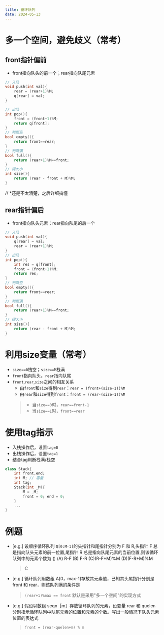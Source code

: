 ```yaml
---
title: 循环队列
date: 2024-05-13
---
```


# 多一个空间，避免歧义（常考）
## front指针偏前
- front指向队头的前一个；rear指向队尾元素

<!-- more -->

```cpp
// 入队
void push(int val){
    rear = (rear+1)%M;
    q[rear] = val;
}

// 出队
int pop(){
    front = (front+1)%M;
    return q[front];
}
// 判断空
bool empty(){
    return front==rear;
}
// 判断满
bool full(){
    return (rear+1)%M==front;
}
// 得大小
int size(){
    return (rear - front + M)%M;
}
```
// *还是不太清楚，之后详细搞懂

## rear指针偏后
- front指向队头元素；rear指向队尾的后一个

```cpp
// 入队
void push(int val){
    q[rear] = val;
    rear = (rear+1)%M;
}
// 出队
int pop(){
    int res = q[front];
    front = (front+1)%M;
    return res;
}
// 判断空
bool empty(){
    return front==rear;
}
// 判断满
bool full(){
    return (rear+1)%M==front;
}
// 得大小
int size(){
    return (rear - front + M)%M;
}
```

# 利用size变量（常考）
- `size==0`栈空；`size==M`栈满
- `front`指向队头，`rear`指向队尾
- `front`,`rear`,`size`之间的相互关系
    - 由`front`和`size`得到`rear`：`rear = (front+(size-1))%M`
    - 由`rear`和`size`得到`front`：`front = (rear-(size-1))%M`
    > - 当`size==0`时，`rear==front-1`
    > - 当`size==1`时，`front==rear`


# 使用tag指示
- 入栈操作后，设置`tag=0`
- 出栈操作后，设置`tag=1`
- 结合tag判断栈满/栈空

```cpp
class Stack{
    int front,end;
    int M; // 容量
    int tag;
    Stack(int _M){
        M = _M;
        front = 0; end = 0;
    }
    ...
}
```

# 例题

- [e.g.] 设顺序循环队列 `Q[0:M-1]`的头指针和尾指针分别为 F 和 R,头指针 F 总是指向队头元素的前一位置,尾指针 R 总是指向队尾元素的当前位置,则该循环队列中的元素个数为 ()
(A) R-F (B) F-R (C)(R-F+M)%M (D)(F-R+M)%M
    > C

- [e.g.] 循环队列用数组 A[0，max-1]存放其元素值，已知其头尾指针分别是 front 和 rear，则该队列满的条件是
    > `(rear+1)%max == front`
    > 默认是采用"多一个空间"的实现方式

- [e.g.] 假设以数组 seqn［m］存放循环队列的元素，设变量 rear 和 quelen 分别指示循环队列中队尾元素的位置和元素的个数。写出一般情况下队头元素位置的表达式
    > `front = (rear-quelen+m) % m`

